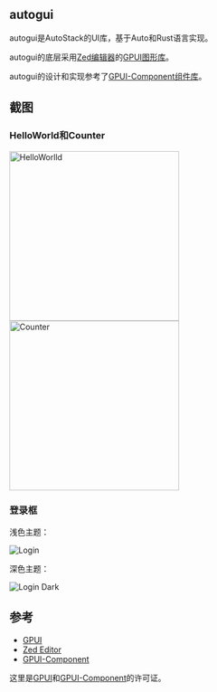 ## autogui

autogui是AutoStack的UI库，基于Auto和Rust语言实现。

autogui的底层采用[Zed编辑器](https://zed.dev/)的[GPUI图形库](https://www.gpui.rs/)。

autogui的设计和实现参考了[GPUI-Component组件库](https://github.com/longbridgeapp/gpui-component)。


## 截图

### HelloWorld和Counter

<p float="left">
    <img src="https://foruda.gitee.com/images/1730020919636079815/3c8f4d9e_142056.png" alt="HelloWorlld" width="300"/>
    <img src="https://foruda.gitee.com/images/1730021021429704035/4625e3ce_142056.png" alt="Counter" width="300"/>
</p>

### 登录框

浅色主题：

![Login](https://foruda.gitee.com/images/1730020177031951332/d2cae60b_142056.png "Login")

深色主题：

![Login Dark](https://foruda.gitee.com/images/1730020232074825410/43d51b5c_142056.png "Login Dark")

## 参考

- [GPUI](https://gpui.rs)
- [Zed Editor](https://zed.dev/)
- [GPUI-Component](https://github.com/longbridgeapp/gpui-component)

这里是[GPUI](references/LICENSE_GPUI)和[GPUI-Component](references/LICENSE_GPUI-Component)的许可证。
